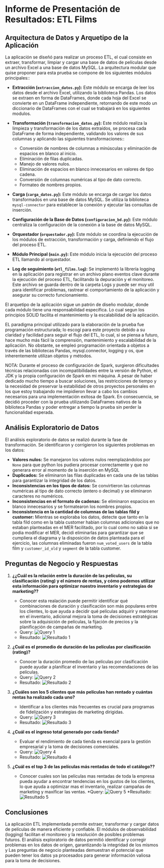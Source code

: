 # Informe de Presentación de Resultados: ETL Films

## Arquitectura de Datos y Arquetipo de la Aplicación

La aplicación se diseñó para realizar un proceso ETL, el cual consiste en extraer, transformar, limpiar y cargar una base de datos de películas desde un archivo Excel a una base de datos MySQL. La arquitectura modular que quise proponer para esta prueba se compone de los siguientes módulos principales::

* **Extracción (`extraccion_datos.py`):** Este módulo se encarga de leer los datos desde el archivo Excel, utilizando la biblioteca Pandas. Los datos se extraen en forma de DataFrames, donde cada hoja del Excel se convierte en un DataFrame independiente, retornando de este modo un diccionario de DataFrames con el cual se trabajará en los siguientes modulos.
* **Transformación (`transformacion_datos.py`):** Este módulo realiza la limpieza y transformación de los datos extraídos, se procesa cada DataFrame de forma independiente, validando los valores de sus columnas y aplicando las siguientes transformaciones::
    * Conversión de nombres de columnas a minúsculas y eliminación de espacios en blanco al inicio.
    * Eliminación de filas duplicadas.
    * Manejo de valores nulos.
    * Eliminación de espacios en blanco innecesarios en valores de tipo cadena.
    * Conversión de columnas numéricas al tipo de dato correcto.
    * Formateo de nombres propios.

* **Carga (`carga_datos.py`):** Este módulo se encarga de cargar los datos transformados en una base de datos MySQL. Se utiliza la biblioteca `mysql-connector` para establecer la conexión y ejecutar las consultas de inserción.
* **Configuración de la Base de Datos (`configuracion_bd.py`):** Este módulo centraliza la configuración de la conexión a la base de datos MySQL.
* **Orquestador (`orquestador.py`):** Este módulo se coordina la ejecución de los módulos de extracción, transformación y carga, definiendo el flujo del proceso ETL.
* **Módulo Principal (`main.py`):** Este módulo inicia la ejecución del proceso ETL llamando al orquestador.

* **Log de seguimiento (`etl_films.log`):** Se implementó la librería logging en la aplicación para registrar en un archivo plano eventos clave durante la ejecución del proceso ETL, facilitando la depuración y el monitoreo. Este archivo se guarda dentro de la carpeta Logs y puede ser muy util para identificar problemas, rastrear el comportamiento de la aplicación y asegurar su correcto funcionamiento.

El arquetipo de la aplicación sigue un patrón de diseño modular, donde cada módulo tiene una responsabilidad específica. Lo cual segun los principios SOLID facilita el mantenimiento y la escalabilidad de la aplicación.

EL paradigma principal utilizado para la elaboración de la prueba fue programación estructurada; lo escogí para este proyecto debido a su claridad y facilidad para seguir el flujo del ETL, lo cual, si se piensa a futuro, hace mucho más fácil la comprensión, mantenimiento y escalabilidad de la aplicación. No obstante, se empleó programación orientada a objetos a través de las bibliotecas Pandas, mysql.connector, logging y os, que inherentemente utilizan objetos y métodos.

NOTA: Durante el proceso de configuración de Spark, surgieron dificultades técnicas relacionadas con incompatibilidades entre la versión de Python, el JDK y la propia configuración de Spark en mi máquina. A pesar de haber dedicado mucho tiempo a buscar soluciones, las restricciones de tiempo y la necesidad de preservar la estabilidad de otros proyectos personales en los que estoy trabajando me impidieron llevar a cabo los cambios necesarios para una implementación exitosa de Spark. En consecuencia, se decidió proceder con la prueba utilizando DataFrames nativos de la biblioteca Pandas y poder entregar a tiempo la prueba sin perder la funcionalidad esperada.

## Análisis Exploratorio de Datos

El análisis exploratorio de datos se realizó durante la fase de transformación. Se identificaron y corrigieron los siguientes problemas en los datos:

* **Valores nulos:** Se manejaron los valores nulos reemplazándolos por `None` para que python los pudiera procesar correctamente y que no generara error al momento de la inserción en MySQL
* **Duplicados:** Se eliminaron las filas duplicadas en cada una de las tablas para garantizar la integridad de los datos.
* **Inconsistencias en los tipos de datos:** Se convirtieron las columnas numéricas al tipo de dato correcto (entero o decimal) y se eliminaron caracteres no numéricos.
* **Inconsistencias en el formato de cadenas:** Se eliminaron espacios en blanco innecesarios y se formatearon los nombres propios.
* **Inconsistencia en la cantidad de columnas de las tablas fild y customer:** Mientras se exploraba los datos, detecte que tanto en la tabla fild como en la tabla customer habian columnas adicionales que no estaban planteadas en el MER facilitado, por lo cual como no sabia si se podia modificar el MER, decidi eliminarlas para garantizar que se cumpliera el diagrama y la disposición de datos planteada para el ejercicio, las columnas eliminadas fueron `num_voted_users` de la tabla film y `customer_id_old` y `segment` de la tabla customer.

## Preguntas de Negocio y Respuestas

1.  **¿¿Cuál es la relación entre la duración de las películas, su clasificación (rating) y el número de rentas, y cómo podemos utilizar esta información para optimizar nuestro inventario y estrategias de marketing??**
    * Conocer esta realación puede permitir identificar qué combinaciones de duración y clasificación son más populares entre los clientes, lo que ayuda a decidir qué películas adquirir y mantener en el inventario, adicional mejora la toma de decisiones estratégicas sobre la adquisición de películas, la fijación de precios y la planificación de campañas de marketing.
    * Query: ![Query 1](Imagenes/image-9.png)
    * Resultado: ![Resultado 1](Imagenes/image-10.png)

2.  **¿Cuál es el promedio de duración de las películas por clasificación (rating)?**
    * Conocer la duración promedio de las películas por clasificación puede ayudar a planificar el inventario y las recomendaciones de las películas.
    * Query: ![Query 2](Imagenes/image-3.png)
    * Resultado: ![Resultado 2](Imagenes/image-1.png)

3.  **¿Cuáles son los 5 clientes que más películas han rentado y cuántas rentas ha          realizado cada uno?**
    * Identificar a los clientes más frecuentes es crucial para programas de fidelización y estrategias de marketing dirigidas.
    * Query: ![Query 3](Imagenes/image-4.png)
    * Resultado: ![Resultado 3](Imagenes/image.png)

4.  **¿Cuál es el ingreso total generado por cada tienda?**
    * Evaluar el rendimiento de cada tienda es esencial para la gestión empresarial y la toma de decisiones comerciales.
    * Query: ![Query 4](Imagenes/image-5.png)
    * Resultado: ![Resultado 4](Imagenes/image-6.png)

5.  **¿Cuál es el top 3 de las películas más rentadas de todo el catálogo??**
    * Conocer cuales son las peliculas mas rentadas de toda la empresa pueda ayudar a encontrar tendencias en los gustos de los clientes, lo que ayuda a optimizar mas el inventario, realizar campañas de marketing y maxificar las ventas.
    *Query: ![Query 5](Imagenes/image-7.png)
    *Resultado: ![Resultado 5](Imagenes/image-8.png)


## Conclusiones

La aplicación ETL implementada permite extraer, transformar y cargar datos de películas de manera eficiente y confiable. El módulos de observabilidad (logging) facilitan el monitoreo y la resolución de posibles problemas futuros. El análisis exploratorio de datos permitió identificar y corregir problemas en los datos de origen, garantizando la integridad de los mismos y Las preguntas de negocio planteadas demuestran el potencial que pueden tener los datos ya procesados para generar información valiosa para la toma de decisiones.
